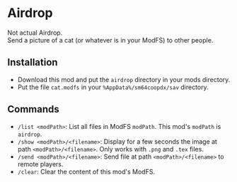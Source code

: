 # Airdrop

Not actual Airdrop.<br>
Send a picture of a cat (or whatever is in your ModFS) to other people.

## Installation

- Download this mod and put the `airdrop` directory in your mods directory.
- Put the file `cat.modfs` in your `%AppData%/sm64coopdx/sav` directory.

## Commands

- `/list <modPath>`: List all files in ModFS `modPath`. This mod's `modPath` is `airdrop`.
- `/show <modPath>/<filename>`: Display for a few seconds the image at path `<modPath>/<filename>`. Only works with `.png` and `.tex` files.
- `/send <modPath>/<filename>`: Send file at path `<modPath>/<filename>` to remote players.
- `/clear`: Clear the content of this mod's ModFS.
